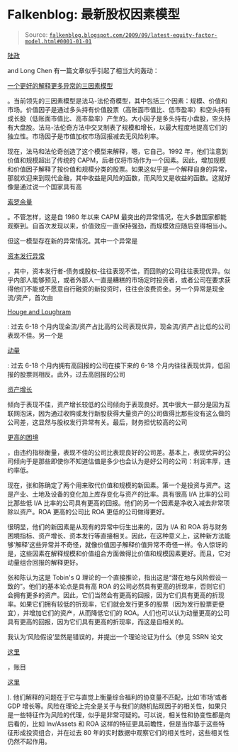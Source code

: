 <!--yml

category: 未分类

日期: 2024-05-12 21:48:25

-->

# Falkenblog: 最新股权因素模型

> Source: [`falkenblog.blogspot.com/2009/09/latest-equity-factor-model.html#0001-01-01`](http://falkenblog.blogspot.com/2009/09/latest-equity-factor-model.html#0001-01-01)

[陆政](http://www.bus.umich.edu/Academics/Departments/Finance/Finance/FacultyBio.asp?id=000798900)

and Long Chen 有一篇文章似乎引起了相当大的轰动：

[一个更好的解释更多异常的三因素模型](http://papers.ssrn.com/sol3/papers.cfm?abstract_id=1418117)

。当前领先的三因素模型是法马-法伦奇模型，其中包括三个因素：规模、价值和市场。价值因子是通过多头持有价值股票（高账面市值比、低市盈率）和空头持有成长股（低账面市值比、高市盈率）产生的。大小因子是多头持有小盘股，空头持有大盘股。法马-法伦奇方法中交叉制表了规模和增长，以最大程度地提高它们的独立性。市场因子是市值加权市场回报减去无风险利率。

现在，法马和法伦奇创造了这个模型来解释，嗯，它自己。1992 年，他们注意到价值和规模超出了传统的 CAPM，后者仅将市场作为一个因素。因此，增加规模和价值因子解释了按价值和规模分类的股票。如果这似乎是一个解释自身的异常，那就欢迎来到现代金融，其中收益是风险的函数，而风险又是收益的函数。这就好像是通过说一个国家具有高

[索罗余量](http://en.wikipedia.org/wiki/Solow_residual)

。不管怎样，这是自 1980 年以来 CAPM 最突出的异常情况，在大多数国家都能观察到。自首次发现以来，价值效应一直保持强劲，而规模效应随后变得相当小。

但这一模型存在新的异常情况。其中一个异常是

[资本发行异常](http://papers.ssrn.com/sol3/papers.cfm?abstract_id=251502)

，其中，资本发行者-债务或股权-往往表现不佳，而回购的公司往往表现优异。似乎内部人能够预见，或者外部人一直是糟糕的市场定时投资者，或者公司在要求获得他们不能或不愿意自行融资的新投资时，往往会浪费资金。另一个异常是现金流/资产，首次由

[Houge and Loughram](http://papers.ssrn.com/sol3/papers.cfm?abstract_id=886093)

: 过去 6-18 个月内现金流/资产占比高的公司表现优异，现金流/资产占比低的公司表现不佳。另一个是

[动量](http://papers.ssrn.com/sol3/papers.cfm?abstract_id=299107)

: 过去 6-18 个月内拥有高回报的公司在接下来的 6-18 个月内往往表现优异，低回报的股票则相反。此外，过去高回报的公司

[资产增长](http://papers.ssrn.com/sol3/papers.cfm?abstract_id=1360680)

倾向于表现不佳，资产增长较低的公司倾向于表现良好。其中很大一部分是因为互联网泡沫，因为通过收购或发行新股获得大量资产的公司做得比那些没有这么做的公司差，这显然与股权发行异常有关。最后，财务担忧较高的公司

[更高的困境](http://papers.ssrn.com/sol3/papers.cfm?abstract_id=917567)

，由违约指标衡量，表现不佳的公司比表现良好的公司差。基本上，表现优异的公司倾向于是那些即使你不知道估值是多少也会认为是好公司的公司：利润丰厚，违约率低。

现在，张和陈确定了两个用来取代价值和规模的新因素。第一个是投资与资产。这是产业、土地及设备的变化加上库存变化与资产的比率。具有很高 I/A 比率的公司比那些低 I/A 比率的公司具有更高的回报。他们的另一个因素是净收入减去非常项除以资产。ROA 更高的公司比 ROA 更低的公司做得更好。

很明显，他们的新因素是从现有的异常中衍生出来的，因为 I/A 和 ROA 将与财务困境指标、资产增长、资本发行等直接相关。因此，在这种意义上，这种新方法能够‘解释’这些异常并不奇怪，就像价值因子解释价值异常不奇怪一样。令人惊讶的是，这些因素在解释规模和价值组合方面做得比价值和规模因素更好。而且，它对动量组合回报的解释更好。

张和陈认为这是 Tobin's Q 理论的一个直接推论，指出这是“潜在地与风险假设一致的”。他们的基本论点是具有高 ROA 的公司必然具有更高的折现率，否则它们会拥有更多的资产。因此，它们当然会有更高的回报，因为它们具有更高的折现率。如果它们拥有较低的折现率，它们就会发行更多的股票（因为发行股票更便宜），并增加它们的资产，从而降低它们的 ROA。人们也可以认为动量更高的公司具有更高的回报，因为它们具有更高的折现率，而这是自相关的。

我认为‘风险假设’显然是错误的，并提出一个理论论证为什么（参见 SSRN 论文

[这里](http://papers.ssrn.com/sol3/papers.cfm?abstract_id=1420356)

，账目

[这里](http://www.amazon.com/Finding-Alpha-Search-Return-Finance/dp/0470445904/ref=pd_rhf_p_t_1)

). 他们解释的问题在于它与直觉上衡量综合福利的协变量不匹配，比如‘市场’或者 GDP 增长等。风险在理论上完全是关于与我们的随机贴现因子的相关性，如果只是一些特征作为风险的代理，似乎是非常可疑的。可以说，相关性和协变性都是向后看的，比如 Inv/Assets 和 ROA 这样的特征更具前瞻性，但是当你基于这些特征形成投资组合，并在过去 80 年的实时数据中观察它们的相关性时，这些相关性仍然不起作用。
